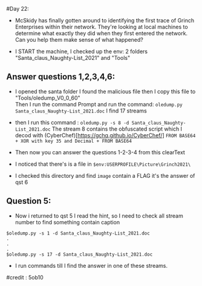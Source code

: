 #Day 22:

- McSkidy has finally gotten around to identifying the first trace of Grinch Enterprises within their network. They're looking at local machines to determine what exactly they did when they first entered the network. Can you help them make sense of what happened?

- I START the machine, I checked up the env: 2 folders "Santa_claus_Naughty-List_2021" and "Tools"

## Answer questions 1,2,3,4,6:

- I opened the santa folder I found the malicious file then I copy this file to "Tools/oledump_V0_0_60"  
Then I run the command Prompt 
and run the command: `oledump.py Santa_claus_Naughty-List_2021.doc`
I find 17 streams

- then I run this command : `oledump.py -s 8 -d Santa_claus_Naughty-List_2021.doc`
The stream 8 contains the obfuscated script which I decod with  (CyberChef)[https://gchq.github.io/CyberChef/]
`FROM BASE64 + XOR with key 35 and Decimal + FROM BASE64`

- Then now you can answer the questions 1-2-3-4 from this clearText

- I noticed that there's is a file in `$env:USERPROFILE\Picture\Grinch2021\`
- I checked this directory and find `image` contain a FLAG it's the answer of qst 6

## Question 5:
- Now i returned to qst 5 I read the hint, so I need to check all stream number to find something contain caption 
```
$oledump.py -s 1 -d Santa_claus_Naughty-List_2021.doc
.
.
.
$oledump.py -s 17 -d Santa_claus_Naughty-List_2021.doc
```
- I run commands till I find the answer in one of these streams.

#credit : 5ob10
